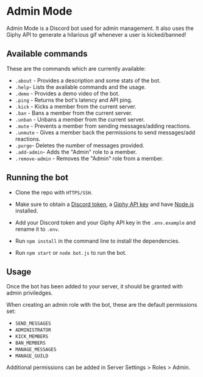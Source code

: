 # Admin Mode

Admin Mode is a Discord bot used for admin management. It also uses the Giphy API to generate a hilarious gif whenever a user is kicked/banned!

## Available commands

These are the commands which are currently available:
- `.about` - Provides a description and some stats of the bot.
- `.help`- Lists the available commands and the usage.
- `.demo` - Provides a demo video of the bot.
- `.ping` - Returns the bot's latency and API ping.
- `.kick` - Kicks a member from the current server.
- `.ban` - Bans a member from the current server.
- `.unban` - Unbans a member from the current server.
- `.mute` - Prevents a member from sending messages/adding reactions.
- `.unmute` - Gives a member back the permissions to send messages/add reactions.
- `.purge`- Deletes the number of messages provided.
- `.add-admin`- Adds the "Admin" role to a member.
- `.remove-admin` - Removes the "Admin" role from a member.

## Running the bot

- Clone the repo with `HTTPS/SSH`.

- Make sure to obtain a [Discord token](https://discord.com/developers/applications/), a [Giphy API key](https://developers.giphy.com/dashboard/) and have [Node.js](https://nodejs.org/) installed.

- Add your Discord token and your Giphy API key in the `.env.example` and rename it to `.env`.

- Run `npm install` in the command line to install the dependencies.

- Run `npm start` or `node bot.js` to run the bot.

## Usage

Once the bot has been added to your server, it should be granted with admin priviledges.

When creating an admin role with the bot, these are the default permissions set:
- `SEND_MESSAGES`
- `ADMINISTRATOR`
- `KICK_MEMBERS`
- `BAN_MEMBERS`
- `MANAGE_MESSAGES`
- `MANAGE_GUILD`

Additional permissions can be added in Server Settings > Roles > Admin.